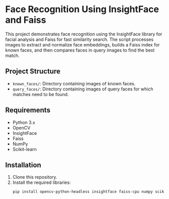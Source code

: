 # Face Recognition Using InsightFace and Faiss

This project demonstrates face recognition using the InsightFace library for facial analysis and Faiss for fast similarity search. The script processes images to extract and normalize face embeddings, builds a Faiss index for known faces, and then compares faces in query images to find the best match.

## Project Structure

- `known_faces/`: Directory containing images of known faces.
- `query_faces/`: Directory containing images of query faces for which matches need to be found.

## Requirements

- Python 3.x
- OpenCV
- InsightFace
- Faiss
- NumPy
- Scikit-learn

## Installation

1. Clone this repository.
2. Install the required libraries:
   ```bash
   pip install opencv-python-headless insightface faiss-cpu numpy scikit-learn
